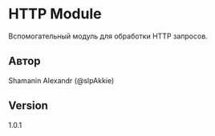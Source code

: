 # HTTP Module

Вспомогательный модуль для обработки HTTP запросов.

## Автор

Shamanin Alexandr (@slpAkkie)

## Version

1.0.1

